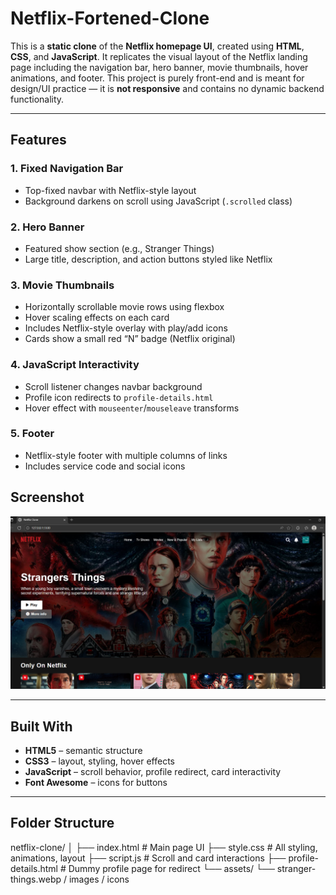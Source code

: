 # Netflix-Fortened-Clone


This is a **static clone** of the **Netflix homepage UI**, created using **HTML**, **CSS**, and **JavaScript**. It replicates the visual layout of the Netflix landing page including the navigation bar, hero banner, movie thumbnails, hover animations, and footer. This project is purely front-end and is meant for design/UI practice — it is **not responsive** and contains no dynamic backend functionality.

---

##  Features

###  1. Fixed Navigation Bar
- Top-fixed navbar with Netflix-style layout
- Background darkens on scroll using JavaScript (`.scrolled` class)

###  2. Hero Banner
- Featured show section (e.g., Stranger Things)
- Large title, description, and action buttons styled like Netflix

###  3. Movie Thumbnails
- Horizontally scrollable movie rows using flexbox
- Hover scaling effects on each card
- Includes Netflix-style overlay with play/add icons
- Cards show a small red “N” badge (Netflix original)

###  4. JavaScript Interactivity
- Scroll listener changes navbar background
- Profile icon redirects to `profile-details.html`
- Hover effect with `mouseenter`/`mouseleave` transforms

###  5. Footer
- Netflix-style footer with multiple columns of links
- Includes service code and social icons


##  Screenshot

![Netflix Clone UI](Screenshot%202025-07-31%20233312.png)


---

##  Built With

- **HTML5** – semantic structure
- **CSS3** – layout, styling, hover effects
- **JavaScript** – scroll behavior, profile redirect, card interactivity
- **Font Awesome** – icons for buttons

---

##  Folder Structure
netflix-clone/
│
├── index.html # Main page UI
├── style.css # All styling, animations, layout
├── script.js # Scroll and card interactions
├── profile-details.html # Dummy profile page for redirect
└── assets/
└── stranger-things.webp / images / icons


